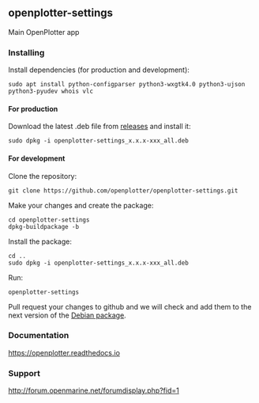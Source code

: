 ## openplotter-settings

Main OpenPlotter app

### Installing

Install dependencies (for production and development):

`sudo apt install python-configparser python3-wxgtk4.0 python3-ujson python3-pyudev whois vlc`

#### For production

Download the latest .deb file from [releases](https://github.com/openplotter/openplotter-settings/releases) and install it:

`sudo dpkg -i openplotter-settings_x.x.x-xxx_all.deb`

#### For development

Clone the repository:

`git clone https://github.com/openplotter/openplotter-settings.git`

Make your changes and create the package:

```
cd openplotter-settings
dpkg-buildpackage -b
```
Install the package:

```
cd ..
sudo dpkg -i openplotter-settings_x.x.x-xxx_all.deb
```

Run:

`openplotter-settings`

Pull request your changes to github and we will check and add them to the next version of the [Debian package](https://cloudsmith.io/~openplotter/repos/openplotter/packages/).

### Documentation

https://openplotter.readthedocs.io

### Support

http://forum.openmarine.net/forumdisplay.php?fid=1